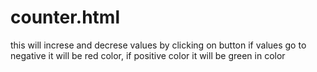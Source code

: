 # counter.html
this will increse and decrese values by clicking on button if values go to negative it will be red color, if positive color it will be green in color

